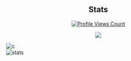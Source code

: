 <h2 align="center">Stats</h2>
<a href="https://github.com/wxrzone">
  <p align="center">
    <img src="https://komarev.com/ghpvc/?username=wxrzone" alt="Profile Views Count">
  </p>
</a>

<p align="center">
  <a href="http://discord.com">
    <img src="https://discord.c99.nl/widget/theme-1/808860677661523988.png"/>
     </a>
</p>

![c](https://github-readme-stats.vercel.app/api/top-langs/?username=wxrzone&layout=compact&theme=dark) 
</br>
![stats](https://github-readme-stats.vercel.app/api?username=wxrzone&show_icons=true&theme=dark)

</br>

